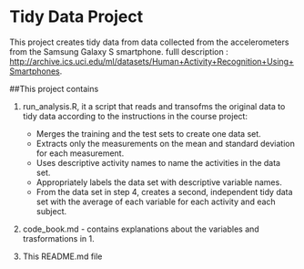 # Tidy Data Project

This project creates tidy data from  data collected from the accelerometers from the Samsung Galaxy S smartphone.
fulll description : http://archive.ics.uci.edu/ml/datasets/Human+Activity+Recognition+Using+Smartphones.

##This project contains
1. run_analysis.R, it a script that reads and transofms the original data to tidy data according to the instructions in the course project:
   
    * Merges the training and the test sets to create one data set.  
    * Extracts only the measurements on the mean and standard deviation for each measurement.  
    * Uses descriptive activity names to name the activities in the data set.  
    * Appropriately labels the data set with descriptive variable names.  
    * From the data set in step 4, creates a second, independent tidy data set with the average of        each variable for each activity and each subject.

2. code_book.md - contains explanations about the variables and trasformations in 1.

3. This README.md file 
